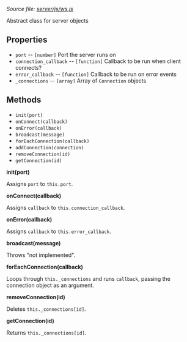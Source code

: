 *Source file: [server/js/ws.js](https://github.com/browserquest/BrowserQuest/blob/master/server/js/ws.js)*

Abstract class for server objects

Properties
----------
* `port` -- `[number]` Port the server runs on
* `connection_callback` -- `[function]` Callback to be run when client connects?
* `error_callback` -- `[function]` Callback to be run on error events
* `_connections` -- `[array]` Array of `Connection` objects

Methods
-------
* `init(port)`
* `onConnect(callback)`
* `onError(callback)`
* `broadcast(message)`
* `forEachConnection(callback)`
* `addConnection(connection)`
* `removeConnection(id)`
* `getConnection(id)`

**init(port)**

Assigns `port` to `this.port`.

**onConnect(callback)**

Assigns `callback` to `this.connection_callback`.

**onError(callback)**

Assigns `callback` to `this.error_callback`.

**broadcast(message)**

Throws "not implemented".

**forEachConnection(callback)**

Loops through `this._connections` and runs `callback`, passing the connection object as an argument.

**removeConnection(id)**

Deletes `this._connections[id]`.

**getConnection(id)**

Returns `this._connections[id]`.
